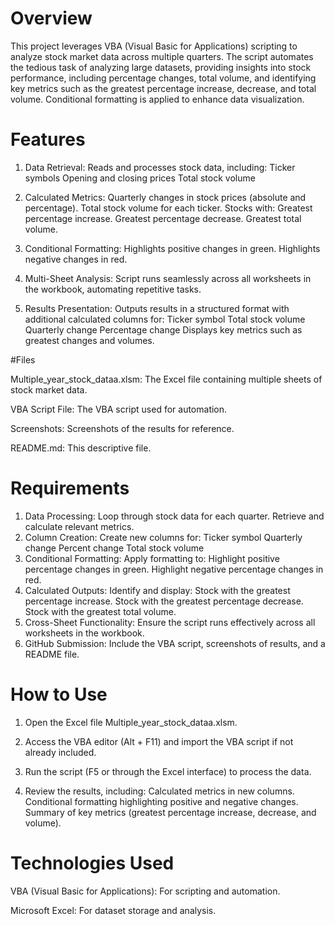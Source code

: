 # Overview

This project leverages VBA (Visual Basic for Applications) scripting to analyze stock market data across multiple quarters. The script automates the tedious task of analyzing large datasets, providing insights into stock performance, including percentage changes, total volume, and identifying key metrics such as the greatest percentage increase, decrease, and total volume. Conditional formatting is applied to enhance data visualization.

# Features

1. Data Retrieval:
Reads and processes stock data, including:
Ticker symbols
Opening and closing prices
Total stock volume

2. Calculated Metrics:
Quarterly changes in stock prices (absolute and percentage).
Total stock volume for each ticker.
Stocks with:
  Greatest percentage increase.
  Greatest percentage decrease.
  Greatest total volume.

3. Conditional Formatting:
Highlights positive changes in green.
Highlights negative changes in red.

4. Multi-Sheet Analysis:
Script runs seamlessly across all worksheets in the workbook, automating repetitive tasks.

5. Results Presentation:
Outputs results in a structured format with additional calculated columns for:
  Ticker symbol
  Total stock volume
  Quarterly change
  Percentage change
Displays key metrics such as greatest changes and volumes.

#Files

Multiple_year_stock_dataa.xlsm: The Excel file containing multiple sheets of stock market data.

VBA Script File: The VBA script used for automation.

Screenshots: Screenshots of the results for reference.

README.md: This descriptive file.

# Requirements

1. Data Processing:
Loop through stock data for each quarter.
Retrieve and calculate relevant metrics.
2. Column Creation:
Create new columns for:
Ticker symbol
Quarterly change
Percent change
Total stock volume
3. Conditional Formatting:
Apply formatting to:
Highlight positive percentage changes in green.
Highlight negative percentage changes in red.
4. Calculated Outputs:
Identify and display:
Stock with the greatest percentage increase.
Stock with the greatest percentage decrease.
Stock with the greatest total volume.
5. Cross-Sheet Functionality:
Ensure the script runs effectively across all worksheets in the workbook.
6. GitHub Submission:
Include the VBA script, screenshots of results, and a README file.

# How to Use
1. Open the Excel file Multiple_year_stock_dataa.xlsm.

2. Access the VBA editor (Alt + F11) and import the VBA script if not already included.
3. Run the script (F5 or through the Excel interface) to process the data.
4. Review the results, including:
  Calculated metrics in new columns.
  Conditional formatting highlighting positive and negative changes.
  Summary of key metrics (greatest percentage increase, decrease, and volume).

# Technologies Used

VBA (Visual Basic for Applications): For scripting and automation.

Microsoft Excel: For dataset storage and analysis.

<!--Mod 2-->
